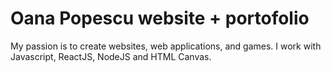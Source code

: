 # Oana Popescu website + portofolio
My passion is to create websites, web applications, and games. I work with Javascript, ReactJS, NodeJS and HTML Canvas.